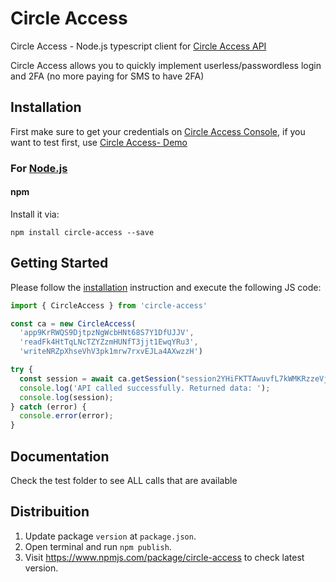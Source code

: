 # Circle Access

Circle Access - Node.js typescript client for [Circle Access API](https://circleauth.gocircle.ai/docs/)
<br>

Circle Access allows you to quickly implement userless/passwordless login and 2FA (no more paying for SMS to have 2FA)

## Installation

First make sure to get your credentials on [Circle Access Console](https://console.gocircle.ai/), if you want to test first, use [Circle Access- Demo](https://circleauth.gocircle.ai/demo)

### For [Node.js](https://nodejs.org/)

#### npm

Install it via:

```shell
npm install circle-access --save
```

## Getting Started

Please follow the [installation](#installation) instruction and execute the following JS code:

```javascript
import { CircleAccess } from 'circle-access'

const ca = new CircleAccess(
  'app9KrRWQS9DjtpzNgWcbHNt68S7Y1DfUJJV',
  'readFk4HtTqLNcTZYZzmHUNfT3jjt1EwqYRu3',
  'writeNRZpXhseVhV3pk1mrw7rxvEJLa4AXwzzH')

try {
  const session = await ca.getSession("session2YHiFKTTAwuvfL7kWMKRzzeVjNxMiwEbC");
  console.log('API called successfully. Returned data: ');
  console.log(session);
} catch (error) {
  console.error(error);
}
```

## Documentation

Check the test folder to see ALL calls that are available

## Distribuition

1.  Update package `version` at `package.json`.
2.  Open terminal and run `npm publish`.
3.  Visit https://www.npmjs.com/package/circle-access to check latest version.
